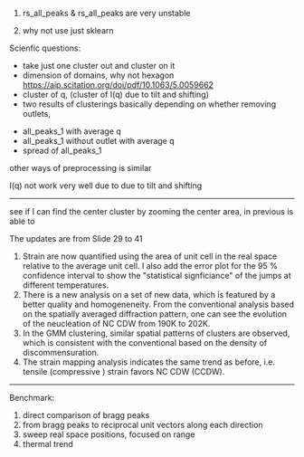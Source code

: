 1. rs_all_peaks & rs_all_peaks are very unstable

2. why not use just sklearn


Scienfic questions:

* take just one cluster out and cluster on it
* dimension of domains, why not hexagon https://aip.scitation.org/doi/pdf/10.1063/5.0059662
* cluster of q, (cluster of I(q) due to tilt and shifting)
* two results of clusterings basically depending on whether removing outlets, 
- all_peaks_1 with average q
- all_peaks_1 without outlet with average q
- spread of all_peaks_1 

other ways of preprocessing is similar

I(q) not work very well due to due to tilt and shifting


---

see if I can find the center cluster by zooming the center area, in previous is able to

The updates are from Slide 29 to 41
1. Strain are now quantified using the area of unit cell in the real space relative to the average unit cell. I also add the error plot for the 95 % confidence interval to show the "statistical signficiance" of the jumps at different temperatures.
2. There is a new analysis on a set of new data, which is featured by a better quality and homogeneneity. From the conventional analysis based on the spatially averaged diffraction pattern, one can see the evolution of the neucleation of NC CDW from 190K to 202K. 
3. In the GMM clustering, similar spatial patterns of clusters are observed, which is consistent with the conventional based on the density of discommensuration.
4. The strain mapping analysis indicates the same trend as before, i.e. tensile (compressive ) strain favors NC CDW (CCDW).
---
Benchmark:
1. direct comparison of bragg peaks
2. from bragg peaks to reciprocal unit vectors along each direction
3. sweep real space positions, focused on range
4. thermal trend


